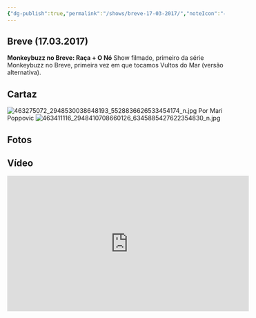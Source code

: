 ```yaml
---
{"dg-publish":true,"permalink":"/shows/breve-17-03-2017/","noteIcon":"✦"}
---
```


## Breve (17.03.2017)
**Monkeybuzz no Breve: Raça + O Nó**
Show filmado, primeiro da série Monkeybuzz no Breve, primeira vez em que tocamos Vultos do Mar (versão alternativa).  
## Cartaz
![463275072_2948530038648193_5528836626533454174_n.jpg](/img/user/img/463275072_2948530038648193_5528836626533454174_n.jpg)
Por Mari Poppovic
![463411116_2948410708660126_6345885427622354830_n.jpg](/img/user/img/463411116_2948410708660126_6345885427622354830_n.jpg)
## Fotos

## Vídeo
<iframe width="560" height="315" src="https://www.youtube.com/embed/mR0WVLGU7v0?si=9ZWTcywcy-WnZqq0" title="YouTube video player" frameborder="0" allow="accelerometer; autoplay; clipboard-write; encrypted-media; gyroscope; picture-in-picture; web-share" referrerpolicy="strict-origin-when-cross-origin" allowfullscreen></iframe>
